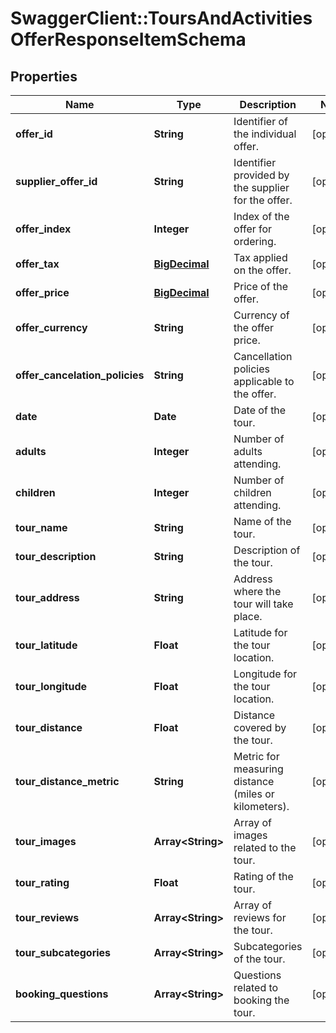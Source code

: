 # SwaggerClient::ToursAndActivitiesOfferResponseItemSchema

## Properties
Name | Type | Description | Notes
------------ | ------------- | ------------- | -------------
**offer_id** | **String** | Identifier of the individual offer. | [optional] 
**supplier_offer_id** | **String** | Identifier provided by the supplier for the offer. | [optional] 
**offer_index** | **Integer** | Index of the offer for ordering. | [optional] 
**offer_tax** | [**BigDecimal**](BigDecimal.md) | Tax applied on the offer. | [optional] 
**offer_price** | [**BigDecimal**](BigDecimal.md) | Price of the offer. | [optional] 
**offer_currency** | **String** | Currency of the offer price. | [optional] 
**offer_cancelation_policies** | **String** | Cancellation policies applicable to the offer. | [optional] 
**date** | **Date** | Date of the tour. | [optional] 
**adults** | **Integer** | Number of adults attending. | [optional] 
**children** | **Integer** | Number of children attending. | [optional] 
**tour_name** | **String** | Name of the tour. | [optional] 
**tour_description** | **String** | Description of the tour. | [optional] 
**tour_address** | **String** | Address where the tour will take place. | [optional] 
**tour_latitude** | **Float** | Latitude for the tour location. | [optional] 
**tour_longitude** | **Float** | Longitude for the tour location. | [optional] 
**tour_distance** | **Float** | Distance covered by the tour. | [optional] 
**tour_distance_metric** | **String** | Metric for measuring distance (miles or kilometers). | [optional] 
**tour_images** | **Array&lt;String&gt;** | Array of images related to the tour. | [optional] 
**tour_rating** | **Float** | Rating of the tour. | [optional] 
**tour_reviews** | **Array&lt;String&gt;** | Array of reviews for the tour. | [optional] 
**tour_subcategories** | **Array&lt;String&gt;** | Subcategories of the tour. | [optional] 
**booking_questions** | **Array&lt;String&gt;** | Questions related to booking the tour. | [optional] 

